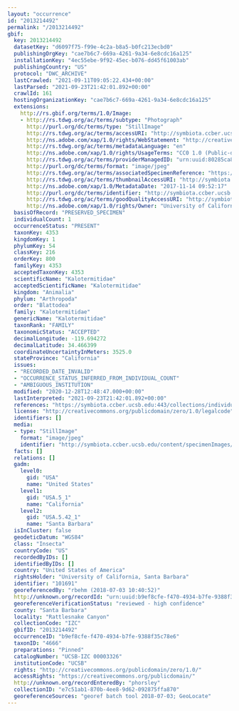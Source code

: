 ```yaml
---
layout: "occurrence"
id: "2013214492"
permalink: "/2013214492"
gbif:
  key: 2013214492
  datasetKey: "d6097f75-f99e-4c2a-b8a5-b0fc213ecbd0"
  publishingOrgKey: "cae7b6c7-669a-4261-9a34-6e8cdc16a125"
  installationKey: "4ec55ebe-9f92-45ec-b076-dd45f61003ab"
  publishingCountry: "US"
  protocol: "DWC_ARCHIVE"
  lastCrawled: "2021-09-11T09:05:22.434+00:00"
  lastParsed: "2021-09-23T21:42:01.892+00:00"
  crawlId: 161
  hostingOrganizationKey: "cae7b6c7-669a-4261-9a34-6e8cdc16a125"
  extensions:
    http://rs.gbif.org/terms/1.0/Image:
    - http://rs.tdwg.org/ac/terms/subtype: "Photograph"
      http://purl.org/dc/terms/type: "StillImage"
      http://rs.tdwg.org/ac/terms/accessURI: "http://symbiota.ccber.ucsb.edu/content/specimenImages/UCSB_IZC/UCSB-IZC00003/UCSB-IZC_00003326.jpg"
      http://ns.adobe.com/xap/1.0/rights/WebStatement: "http://creativecommons.org/publicdomain/zero/1.0/"
      http://rs.tdwg.org/ac/terms/metadataLanguage: "en"
      http://ns.adobe.com/xap/1.0/rights/UsageTerms: "CC0 1.0 (Public-domain)"
      http://rs.tdwg.org/ac/terms/providerManagedID: "urn:uuid:80285ca8-7d39-4fe8-b1e6-b0c8d1ce7c00"
      http://purl.org/dc/terms/format: "image/jpeg"
      http://rs.tdwg.org/ac/terms/associatedSpecimenReference: "https://symbiota.ccber.ucsb.edu:443/collections/individual/index.php?occid=101691"
      http://rs.tdwg.org/ac/terms/thumbnailAccessURI: "http://symbiota.ccber.ucsb.edu/content/specimenImages/UCSB_IZC/UCSB-IZC00003/UCSB-IZC_00003326_tn.jpg"
      http://ns.adobe.com/xap/1.0/MetadataDate: "2017-11-14 09:52:17"
      http://purl.org/dc/terms/identifier: "http://symbiota.ccber.ucsb.edu/content/specimenImages/UCSB_IZC/UCSB-IZC00003/UCSB-IZC_00003326.jpg"
      http://rs.tdwg.org/ac/terms/goodQualityAccessURI: "http://symbiota.ccber.ucsb.edu/content/specimenImages/UCSB_IZC/UCSB-IZC00003/UCSB-IZC_00003326.jpg"
      http://ns.adobe.com/xap/1.0/rights/Owner: "University of California, Santa Barbara"
  basisOfRecord: "PRESERVED_SPECIMEN"
  individualCount: 1
  occurrenceStatus: "PRESENT"
  taxonKey: 4353
  kingdomKey: 1
  phylumKey: 54
  classKey: 216
  orderKey: 800
  familyKey: 4353
  acceptedTaxonKey: 4353
  scientificName: "Kalotermitidae"
  acceptedScientificName: "Kalotermitidae"
  kingdom: "Animalia"
  phylum: "Arthropoda"
  order: "Blattodea"
  family: "Kalotermitidae"
  genericName: "Kalotermitidae"
  taxonRank: "FAMILY"
  taxonomicStatus: "ACCEPTED"
  decimalLongitude: -119.694272
  decimalLatitude: 34.466399
  coordinateUncertaintyInMeters: 3525.0
  stateProvince: "California"
  issues:
  - "RECORDED_DATE_INVALID"
  - "OCCURRENCE_STATUS_INFERRED_FROM_INDIVIDUAL_COUNT"
  - "AMBIGUOUS_INSTITUTION"
  modified: "2020-12-28T12:48:47.000+00:00"
  lastInterpreted: "2021-09-23T21:42:01.892+00:00"
  references: "https://symbiota.ccber.ucsb.edu:443/collections/individual/index.php?occid=101691"
  license: "http://creativecommons.org/publicdomain/zero/1.0/legalcode"
  identifiers: []
  media:
  - type: "StillImage"
    format: "image/jpeg"
    identifier: "http://symbiota.ccber.ucsb.edu/content/specimenImages/UCSB_IZC/UCSB-IZC00003/UCSB-IZC_00003326.jpg"
  facts: []
  relations: []
  gadm:
    level0:
      gid: "USA"
      name: "United States"
    level1:
      gid: "USA.5_1"
      name: "California"
    level2:
      gid: "USA.5.42_1"
      name: "Santa Barbara"
  isInCluster: false
  geodeticDatum: "WGS84"
  class: "Insecta"
  countryCode: "US"
  recordedByIDs: []
  identifiedByIDs: []
  country: "United States of America"
  rightsHolder: "University of California, Santa Barbara"
  identifier: "101691"
  georeferencedBy: "rbehm (2018-07-03 10:40:52)"
  http://unknown.org/recordId: "urn:uuid:b9ef8cfe-f470-4934-b7fe-9388f35c78e6"
  georeferenceVerificationStatus: "reviewed - high confidence"
  county: "Santa Barbara"
  locality: "Rattlesnake Canyon"
  collectionCode: "IZC"
  gbifID: "2013214492"
  occurrenceID: "b9ef8cfe-f470-4934-b7fe-9388f35c78e6"
  taxonID: "4666"
  preparations: "Pinned"
  catalogNumber: "UCSB-IZC 00003326"
  institutionCode: "UCSB"
  rights: "http://creativecommons.org/publicdomain/zero/1.0/"
  accessRights: "https://creativecommons.org/publicdomain/"
  http://unknown.org/recordEnteredBy: "phorsley"
  collectionID: "e7c51ab1-870b-4ee8-9d62-092875ffa870"
  georeferenceSources: "georef batch tool 2018-07-03; GeoLocate"
---
```

